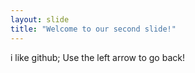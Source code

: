 ```yaml
---
layout: slide
title: "Welcome to our second slide!"
---
```

i like github;
Use the left arrow to go back!
